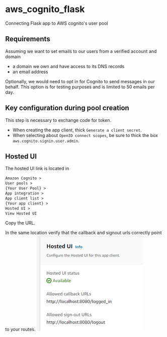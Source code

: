 # aws_cognito_flask
Connecting Flask app to AWS cognito's user pool


## Requirements
Assuming we want to set emails to our users from a verified account and domain
- a domain we own and have access to its DNS records
- an email address

Optionally, we would need to opt in for Cognito to send messages in our behalf.
This option is for testing purposes and is limited to 50 emails per day. 


## Key configuration during pool creation
This step is necessary to exchange code for token.
- When creating the app client, thick `Generate a client secret`. 
- When selecting about `OpenID connect scopes`, be sure to thick the box `aws.cognito.signin.user.admin`.


## Hosted UI
The hosted UI link is located in
```
Amazon Cognito > 
User pools > 
{Your User Pool} > 
App integration > 
App client list > 
{Your app client} > 
Hosted UI > 
View Hosted UI
```
Copy the URL.

In the same location verify that the callback and signout urls correctly point to your routes.
![Alt text](image.png)